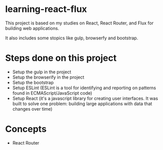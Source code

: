 # learning-react-flux

This project is based on my studies on React, React Router, and Flux for building web applications.

It also includes some stopics like gulp, browserfy and bootstrap.

# Steps done on this project

+ Setup the gulp in the project
+ Setup the browserify in the project
+ Setup the bootstrap
+ Setup ESLint (ESLint is a tool for identifying and reporting on patterns found in ECMAScript/JavaScript code)
+ Setup React (it's a javascript library for creating user interfaces. It was built to solve one problem: building large applications with data that changes over time)

# Concepts

+ React Router
